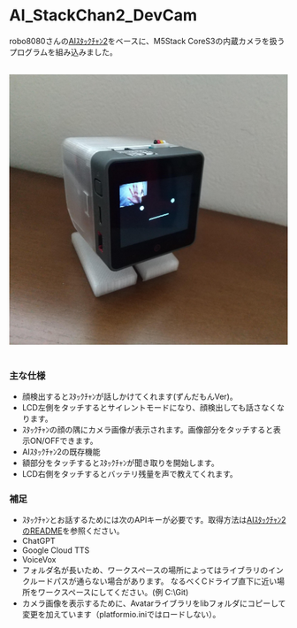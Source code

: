 # AI_StackChan2_DevCam
robo8080さんの[AIｽﾀｯｸﾁｬﾝ2](https://github.com/robo8080/AI_StackChan2)をベースに、M5Stack CoreS3の内蔵カメラを扱うプログラムを組み込みました。
<br><br>

![画像1](images/image1.JPG)<br><br>

### 主な仕様
- 顔検出するとｽﾀｯｸﾁｬﾝが話しかけてくれます(ずんだもんVer)。
 - LCD左側をタッチするとサイレントモードになり、顔検出しても話さなくなります。
- ｽﾀｯｸﾁｬﾝの顔の隅にカメラ画像が表示されます。画像部分をタッチすると表示ON/OFFできます。
- AIｽﾀｯｸﾁｬﾝ2の既存機能
 - 額部分をタッチするとｽﾀｯｸﾁｬﾝが聞き取りを開始します。
 - LCD右側をタッチするとバッテリ残量を声で教えてくれます。


### 補足
- ｽﾀｯｸﾁｬﾝとお話するためには次のAPIキーが必要です。取得方法は[AIｽﾀｯｸﾁｬﾝ2のREADME](https://github.com/robo8080/AI_StackChan2_README/)を参照ください。
 - ChatGPT
 - Google Cloud TTS
 - VoiceVox
- フォルダ名が長いため、ワークスペースの場所によってはライブラリのインクルードパスが通らない場合があります。
なるべくCドライブ直下に近い場所をワークスペースにしてください。(例 C:\Git)
- カメラ画像を表示するために、Avatarライブラリをlibフォルダにコピーして変更を加えています（platformio.iniではロードしない）。
